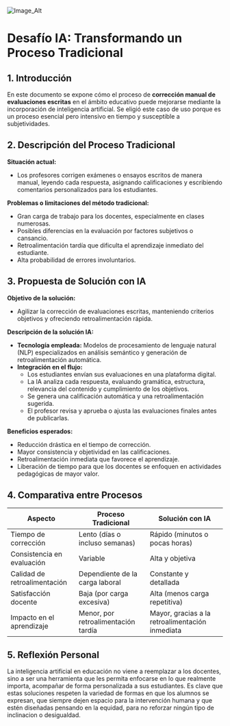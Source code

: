 ![Image_Alt](https://github.com/AndresN329/Desafio-IA-Transformacion-Procesos-De-Educacion/blob/cd98791db1a4d3aa9e5dff6f0762990ce9b7aeaa/Imagen%20Readme.png)

# Desafío IA: Transformando un Proceso Tradicional

## 1. Introducción
En este documento se expone cómo el proceso de **corrección manual de evaluaciones escritas** en el ámbito educativo puede mejorarse mediante la incorporación de inteligencia artificial. Se eligió este caso de uso porque es un proceso esencial pero intensivo en tiempo y susceptible a subjetividades.

## 2. Descripción del Proceso Tradicional

**Situación actual:**  
- Los profesores corrigen exámenes o ensayos escritos de manera manual, leyendo cada respuesta, asignando calificaciones y escribiendo comentarios personalizados para los estudiantes.

**Problemas o limitaciones del método tradicional:**  
- Gran carga de trabajo para los docentes, especialmente en clases numerosas.  
- Posibles diferencias en la evaluación por factores subjetivos o cansancio.  
- Retroalimentación tardía que dificulta el aprendizaje inmediato del estudiante.  
- Alta probabilidad de errores involuntarios.

## 3. Propuesta de Solución con IA

**Objetivo de la solución:**  
- Agilizar la corrección de evaluaciones escritas, manteniendo criterios objetivos y ofreciendo retroalimentación rápida.

**Descripción de la solución IA:**  
- **Tecnología empleada:** Modelos de procesamiento de lenguaje natural (NLP) especializados en análisis semántico y generación de retroalimentación automática.  
- **Integración en el flujo:**
  - Los estudiantes envían sus evaluaciones en una plataforma digital.
  - La IA analiza cada respuesta, evaluando gramática, estructura, relevancia del contenido y cumplimiento de los objetivos.
  - Se genera una calificación automática y una retroalimentación sugerida.
  - El profesor revisa y aprueba o ajusta las evaluaciones finales antes de publicarlas.

**Beneficios esperados:**  
- Reducción drástica en el tiempo de corrección.  
- Mayor consistencia y objetividad en las calificaciones.  
- Retroalimentación inmediata que favorece el aprendizaje.  
- Liberación de tiempo para que los docentes se enfoquen en actividades pedagógicas de mayor valor.

## 4. Comparativa entre Procesos

| Aspecto                     | Proceso Tradicional                 | Solución con IA                         |
|-----------------------------|-------------------------------------|-----------------------------------------|
| Tiempo de corrección        | Lento (días o incluso semanas)     | Rápido (minutos o pocas horas)          |
| Consistencia en evaluación  |Variable                            | Alta y objetiva                         |
| Calidad de retroalimentación| Dependiente de la carga laboral    | Constante y detallada                   |
| Satisfacción docente        | Baja (por carga excesiva)          | Alta (menos carga repetitiva)           |
| Impacto en el aprendizaje   | Menor, por retroalimentación tardía| Mayor, gracias a la retroalimentación inmediata |

## 5. Reflexión Personal

La inteligencia artificial en educación no viene a reemplazar a los docentes, sino a ser una herramienta que les permita enfocarse en lo que realmente importa, acompañar de forma personalizada a sus estudiantes. Es clave que estas soluciones respeten la variedad de formas en que los alumnos se expresan, que siempre dejen espacio para la intervención humana y que estén diseñadas pensando en la equidad, para no reforzar ningún tipo de inclinacion o desigualdad.
